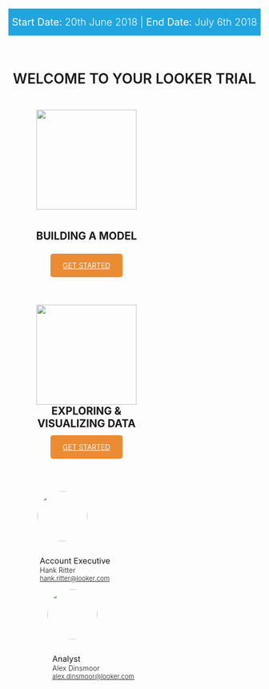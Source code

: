 <div style="width: 100%; text-align: center;">
<div style="background: #8b7da7;">
  <p style="background: #20a5de; font-weight: 300; color: #fff; padding: 15px 0; font-size: 20px;"><span style="font-weight: 400;">Start Date:</span> 20th June 2018 | <span style="font-weight: 400;">End Date:</span> July 6th 2018 </p>
</div>
<h1 style="padding: 30px 0 15px; font-weight:500; text-transform: uppercase; margin-bottom: 0; font-weight: 600;">WELCOME TO YOUR LOOKER TRIAL</h1>


<div style="width: 50%; padding: 30px; padding-bottom: 40px; float: left; ">
<img style="height: 200px; padding: 0 0 25px 0;" src="https://wwwstatic.lookercdn.com/docs/docs-home/model_icon_v0001.svg">
<h2 style="text-transform: uppercase; padding-bottom: 20px; padding-top: 15px; margin-top: 0;">BUILDING A MODEL</h2>
<a style="padding: 15px 25px; color: #fff; text-transform: uppercase; background-color: #eb8b33; border-radius: 5px;" href="2_lookml_101.md">GET STARTED</a>
</div>

<div style="width: 50%; padding: 30px; padding-bottom: 40px; float: left;">
<img style="height: 200px;" src="https://wwwstatic.lookercdn.com/docs/docs-home/explore_icon_v0001.svg">
<h2 style="text-transform: uppercase; padding-bottom: 9px; margin-top: 0;">EXPLORING & VISUALIZING DATA</h2>
<a style="padding: 15px 25px; color: #fff; text-transform: uppercase; background-color: #eb8b33; border-radius: 5px;" href="3_explore_data.md">GET STARTED</a>
</div>

<div style="width: 100%; clear: both; float: left; padding-top: 40px; padding-bottom: 40px;">
  <div style="width: 85%; margin: auto;">
    <div style="padding-left: 20px;float:left; width: 50%;">
      <img style="border-radius: 50%; width: 100px; float:left;" src="https://lou.looker.com/assets/img/profile_picture/hank.ritter.jpg">
      <div style="float:left; text-align: left; padding-left: 5px; padding-top: 15px;">
        <p><span style="font-size: 16px;">Account Executive</span><br>
        <span style="font-weight: 300;">Hank Ritter<br>
        <a style="font-size: 13px;" href="mailto:hank.ritter@looker.com">hank.ritter@looker.com</a></span></p>
      </div>
    </div>
    <div style="padding-left: 40px;float:left; width: 50%;">
      <img style="border-radius: 50%; width: 100px; float:left;" src="https://lou.looker.com/assets/img/profile_picture/alex.dinsmoor.jpg">
      <div style="float:left; text-align: left; padding-left: 10px; padding-top: 15px;">
        <p><span style="font-size: 16px;">Analyst</span><br>
        <span style="font-weight: 300;">Alex Dinsmoor<br>
        <a style="font-size: 13px;" href="mailto:alex.dinsmoor@looker.com">alex.dinsmoor@looker.com</a></span></p>
      </div>
    </div>

  </div>
</div>

</div>
